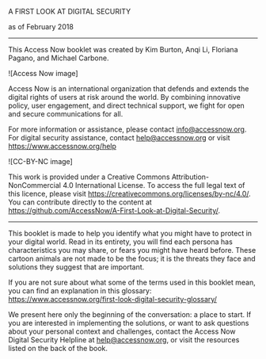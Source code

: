 A FIRST LOOK AT DIGITAL SECURITY

as of February 2018

--------------

This Access Now booklet was created by Kim Burton, Anqi Li, Floriana Pagano, and Michael Carbone.

![Access Now image]

Access Now is an international organization that defends and extends the digital rights of users at risk around the world. By
combining innovative policy, user engagement, and direct technical support, we fight for open and secure communications for all.

For more information or assistance, please contact info@accessnow.org. For digital security assistance, contact help@accessnow.org or visit https://www.accessnow.org/help

![CC-BY-NC image]

This work is provided under a Creative Commons Attribution-NonCommercial 4.0 International License. To access the full legal text of this licence, please visit https://creativecommons.org/licenses/by-nc/4.0/. You can contribute directly to the content at https://github.com/AccessNow/A-First-Look-at-Digital-Security/.

--------------

This booklet is made to help you identify what you might have to protect in your digital world. Read in its entirety, you will find each persona has characteristics you may share, or fears you might have heard before. These cartoon animals are not made to be the focus; it is the threats they face and solutions they suggest that are important.

If you are not sure about what some of the terms used in this booklet mean, you can find an explanation in this glossary: https://www.accessnow.org/first-look-digital-security-glossary/

We present here only the beginning of the conversation: a place to start. If you are interested in implementing the solutions, or want to ask questions about your personal context and challenges, contact the Access Now Digital Security Helpline at help@accessnow.org, or visit the resources listed on the back of the book.

